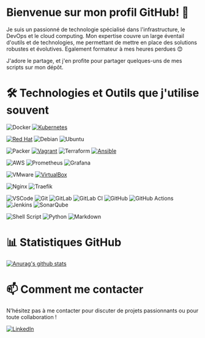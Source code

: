 # Bienvenue sur mon profil GitHub! 👋

Je suis un passionné de technologie spécialisé dans l'infrastructure, le DevOps et le cloud computing. Mon expertise couvre un large éventail d'outils et de technologies, me permettant de mettre en place des solutions robustes et évolutives. Egalement formateur à mes heures perdues :blush:


J'adore le partage, et j'en profite pour partager quelques-uns de mes scripts sur mon dépôt.

# 🛠 Technologies et Outils que j'utilise souvent
![Docker](https://img.shields.io/badge/Docker-2CA5E0?style=for-the-badge&logo=docker&logoColor=white)
[![Kubernetes](https://img.shields.io/badge/kubernetes-326ce5.svg?&style=for-the-badge&logo=kubernetes&logoColor=white)](none)

[![Red Hat](https://img.shields.io/badge/Red%20Hat-EE0000?style=for-the-badge&logo=redhat&logoColor=white)](none)
![Debian](https://img.shields.io/badge/Debian-D70A53?style=for-the-badge&logo=debian&logoColor=white)
![Ubuntu](https://img.shields.io/badge/Ubuntu-E95420?style=for-the-badge&logo=ubuntu&logoColor=white)


![Packer](https://img.shields.io/badge/packer-%23E7EEF0.svg?style=for-the-badge&logo=packer&logoColor=%2302A8EF)
[![Vagrant](https://img.shields.io/badge/Vagrant-1868F2?style=for-the-badge&logo=Vagrant&logoColor=white)](none)
![Terraform](https://img.shields.io/badge/terraform-%235835CC.svg?style=for-the-badge&logo=terraform&logoColor=white)
[![Ansible](https://img.shields.io/badge/Ansible-000000?style=for-the-badge&logo=ansible&logoColor=white)](none)


![AWS](https://img.shields.io/badge/AWS-%23FF9900.svg?style=for-the-badge&logo=amazon-aws&logoColor=white)
![Prometheus](https://img.shields.io/badge/Prometheus-E6522C?style=for-the-badge&logo=Prometheus&logoColor=white)
![Grafana](https://img.shields.io/badge/grafana-%23F46800.svg?style=for-the-badge&logo=grafana&logoColor=white)

![VMware](https://img.shields.io/badge/VMware-231f20?style=for-the-badge&logo=VMware&logoColor=white)
[![VirtualBox](https://img.shields.io/badge/VirtualBox-21416b?style=for-the-badge&logo=VirtualBox&logoColor=white)](https://www.google.fr)


![Nginx](https://img.shields.io/badge/nginx-%23009639.svg?style=for-the-badge&logo=nginx&logoColor=white)
![Traefik](https://img.shields.io/badge/Traefik-24A1C1?style=for-the-badge&logo=traefikproxy&logoColor=black)


![VSCode](https://img.shields.io/badge/VSCode-0078D4?style=for-the-badge&logo=visual%20studio%20code&logoColor=white)
![Git](https://img.shields.io/badge/GIT-E44C30?style=for-the-badge&logo=git&logoColor=white)
![GitLab](https://img.shields.io/badge/GitLab-330F63?style=for-the-badge&logo=gitlab&logoColor=white)
![GitLab CI](https://camo.githubusercontent.com/caf02f914c6a2a7fe431841aa629d545637ae65e289ee57cba6d7a51e6fb509e/68747470733a2f2f696d672e736869656c64732e696f2f62616467652f6769746c616225323063692d2532333138313731372e7376673f7374796c653d666f722d7468652d6261646765266c6f676f3d6769746c6162266c6f676f436f6c6f723d7768697465)
![GitHub](https://img.shields.io/badge/GitHub-100000?style=for-the-badge&logo=github&logoColor=white)
![GitHub Actions](https://camo.githubusercontent.com/d39f98e5f22de18187cdd6600398884869c8beb344b8b78ab34a685721cf8b1a/68747470733a2f2f696d672e736869656c64732e696f2f62616467652f676974687562253230616374696f6e732d2532333236373145352e7376673f7374796c653d666f722d7468652d6261646765266c6f676f3d676974687562616374696f6e73266c6f676f436f6c6f723d7768697465)
![Jenkins](https://img.shields.io/badge/Jenkins-D24939?style=for-the-badge&logo=Jenkins&logoColor=white)
![SonarQube](https://img.shields.io/badge/SonarQube-black?style=for-the-badge&logo=sonarqube&logoColor=4E9BCD)


![Shell Script](https://img.shields.io/badge/Shell_Script-121011?style=for-the-badge&logo=gnu-bash&logoColor=white)
![Python](https://img.shields.io/badge/Python-FFD43B?style=for-the-badge&logo=python&logoColor=blue)
![Markdown](https://img.shields.io/badge/Markdown-000000?style=for-the-badge&logo=markdown&logoColor=white)

# 📊 Statistiques GitHub

[![Anurag's github stats](https://github-readme-stats.vercel.app/api?username=Kaiser016X&theme=blue-green)](https://github.com/anuraghazra/github-readme-stats)

# 📫 Comment me contacter

N'hésitez pas à me contacter pour discuter de projets passionnants ou pour toute collaboration !

[![LinkedIn](https://img.shields.io/badge/LinkedIn-0077B5?style=for-the-badge&logo=linkedin&logoColor=white)](https://www.linkedin.com/in/samir-derkaoui/)
